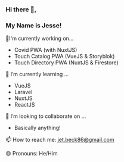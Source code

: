### Hi there 👋,
### My Name is Jesse!

🔭I'm currently working on...
- Covid PWA (with NuxtJS)
- Touch Catalog PWA (VueJS & Storyblok)
- Touch Directory PWA (NuxtJS & Firestore)

🌱 I’m currently learning ... 
- VueJS
- Laravel
- NuxtJS
- ReactJS

👯 I’m looking to collaborate on ...
- Basically anything!

📫 How to reach me: jet.beck86@gmail.com

😄 Pronouns: He/Him
<!--
**thewebbeckons/thewebbeckons** is a ✨ _special_ ✨ repository because its `README.md` (this file) appears on your GitHub profile.

Here are some ideas to get you started:

- 🔭 I’m currently working on ...
- 🌱 I’m currently learning ...
- 👯 I’m looking to collaborate on ...
- 🤔 I’m looking for help with ...
- 💬 Ask me about ...
- 📫 How to reach me: ...
- 😄 Pronouns: ...
- ⚡ Fun fact: ...
-->
